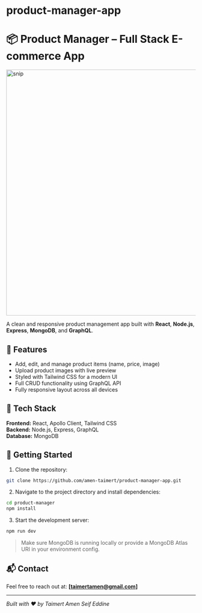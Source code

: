 ﻿# product-manager-app
# 📦 Product Manager – Full Stack E-commerce App
<img width="1363" height="652" alt="snip" src="https://github.com/user-attachments/assets/90a0b5fc-0563-4b8a-b7df-ae02bd6b56d2" />

A clean and responsive product management app built with **React**, **Node.js**, **Express**, **MongoDB**, and **GraphQL**.


## 🔧 Features
- Add, edit, and manage product items (name, price, image)
- Upload product images with live preview
- Styled with Tailwind CSS for a modern UI
- Full CRUD functionality using GraphQL API
- Fully responsive layout across all devices

## 🚀 Tech Stack
**Frontend:** React, Apollo Client, Tailwind CSS  
**Backend:** Node.js, Express, GraphQL  
**Database:** MongoDB

## 📂 Getting Started

1. Clone the repository:
```bash
git clone https://github.com/amen-taimert/product-manager-app.git
```

2. Navigate to the project directory and install dependencies:
```bash
cd product-manager
npm install
```

3. Start the development server:
```bash
npm run dev
```

> Make sure MongoDB is running locally or provide a MongoDB Atlas URI in your environment config.

## 📬 Contact
Feel free to reach out at: **[taimertamen@gmail.com]**

---

*Built with ❤️ by Taimert Amen Seif Eddine*
